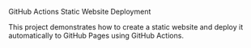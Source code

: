 GitHub Actions Static Website Deployment

This project demonstrates how to create a static website and deploy it automatically to GitHub Pages using GitHub Actions.
